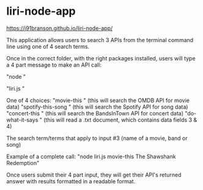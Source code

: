 # liri-node-app
https://j91branson.github.io/liri-node-app/

This application allows users to search 3 APIs from the terminal command line using one of 4 search terms.

Once in the correct folder, with the right packages installed, users will type a 4 part message to make an API call:

"node "

"liri.js "

One of 4 choices: "movie-this " (this will search the OMDB API for movie data) "spotify-this-song " (this will search the Spotify API for song data) "concert-this " (this will search the BandsInTown API for concert data) "do-what-it-says " (this will read a .txt document, which contains data fields 3 & 4)

The search term/terms that apply to input #3 (name of a movie, band or song)

Example of a complete call: "node liri.js movie-this The Shawshank Redemption"

Once users submit their 4 part input, they will get their API's returned answer with results formatted in a readable format.
